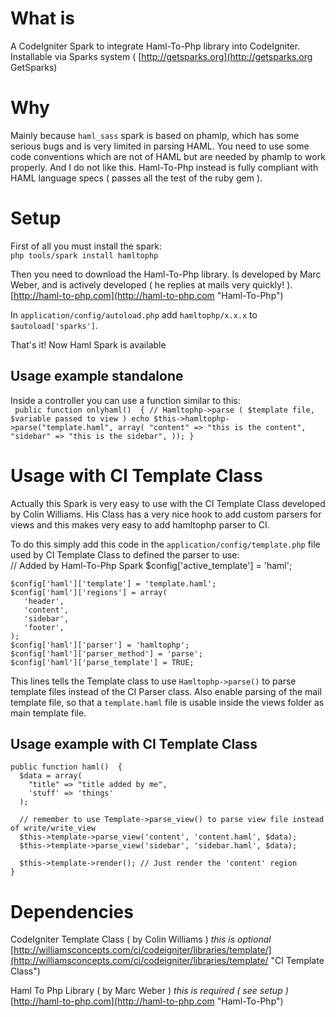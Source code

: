 # What is

A CodeIgniter Spark to integrate Haml-To-Php library into CodeIgniter.
Installable via Sparks system ( [http://getsparks.org](http://getsparks.org GetSparks)

# Why

Mainly because `haml_sass` spark is based on phamlp, which has some serious
bugs and is very limited in parsing HAML. You need to use some code conventions
which are not of HAML but are needed by phamlp to work properly. And I do not
like this.
Haml-To-Php instead is fully compliant with HAML language specs ( passes all the
test of the ruby gem ).

# Setup

First of all you must install the spark:  
`php tools/spark install hamltophp`  

Then you need to download the Haml-To-Php library. Is developed by 
Marc Weber, and is actively developed ( he replies at mails very quickly! ).
[http://haml-to-php.com](http://haml-to-php.com "Haml-To-Php") 

In `application/config/autoload.php` add `hamltophp/x.x.x` to `$autoload['sparks']`.

That's it! Now Haml Spark is available

## Usage example standalone

Inside a controller you can use a function similar to this:  
`
public function onlyhaml()  {
  // Hamltophp->parse ( $template file, $variable passed to view )
  echo $this->hamltophp->parse("template.haml", array(
    "content" => "this is the content",
    "sidebar" => "this is the sidebar",
  ));
}`

# Usage with CI Template Class

Actually this Spark is very easy to use with the CI Template Class developed
by Colin Williams. His Class has a very nice hook to add custom parsers for views
and this makes very easy to add hamltophp parser to CI.

To do this simply add this code in the `application/config/template.php` file
used by CI Template Class to defined the parser to use:  
    // Added by Haml-To-Php Spark
    $config['active_template'] = 'haml';

    $config['haml']['template'] = 'template.haml';
    $config['haml']['regions'] = array(
       'header',
       'content',
       'sidebar',
       'footer',
    );
    $config['haml']['parser'] = 'hamltophp';
    $config['haml']['parser_method'] = 'parse';
    $config['haml']['parse_template'] = TRUE;

This lines tells the Template class to use `Hamltophp->parse()` to parse
template files instead of the CI Parser class. Also enable parsing of the
mail template file, so that a `template.haml` file is usable inside the
views folder as main template file.

## Usage example with CI Template Class

    public function haml()  {
      $data = array(
        "title" => "title added by me",
        'stuff' => 'things'
      );
        
      // remember to use Template->parse_view() to parse view file instead of write/write_view
      $this->template->parse_view('content', 'content.haml', $data);
      $this->template->parse_view('sidebar', 'sidebar.haml', $data);

      $this->template->render(); // Just render the 'content' region
    }

# Dependencies

CodeIgniter Template Class ( by Colin Williams ) _this is optional_
[http://williamsconcepts.com/ci/codeigniter/libraries/template/](http://williamsconcepts.com/ci/codeigniter/libraries/template/ "CI Template Class")

Haml To Php Library ( by Marc Weber ) _this is required ( see setup )_
[http://haml-to-php.com](http://haml-to-php.com "Haml-To-Php") 

